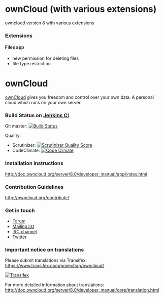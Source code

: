 # ownCloud (with various extensions)

owncloud version 8 with various extensions

### Extensions
#### Files app
- new permission for deleting files
- file type restriction 


# ownCloud
[ownCloud](http://ownCloud.org) gives you freedom and control over your own data.
A personal cloud which runs on your own server.

### Build Status on [Jenkins CI](https://ci.owncloud.org/)
Git master: [![Build Status](https://ci.owncloud.org/job/server-master-linux/badge/icon)](https://ci.owncloud.org/job/server-master-linux/)

Quality: 
 - Scrutinizer: [![Scrutinizer Quality Score](https://scrutinizer-ci.com/g/owncloud/core/badges/quality-score.png?s=ce2f5ded03d4ac628e9ee5c767243fa7412e644f)](https://scrutinizer-ci.com/g/owncloud/core/)
 - CodeClimate: [![Code Climate](https://codeclimate.com/github/owncloud/core/badges/gpa.svg)](https://codeclimate.com/github/owncloud/core)

### Installation instructions
http://doc.owncloud.org/server/8.0/developer_manual/app/index.html

### Contribution Guidelines
http://owncloud.org/contribute/

### Get in touch
* [Forum](http://forum.owncloud.org)
* [Mailing list](http://mailman.owncloud.org/mailman/listinfo)
* [IRC channel](https://webchat.freenode.net/?channels=owncloud)
* [Twitter](https://twitter.com/ownClouders)

### Important notice on translations
Please submit translations via Transifex:
https://www.transifex.com/projects/p/owncloud/

[![Transifex](https://www.transifex.com/projects/p/owncloud/resource/core/chart/image_png)](https://www.transifex.com/projects/p/owncloud/)

For more detailed information about translations:
http://doc.owncloud.org/server/8.0/developer_manual/core/translation.html



